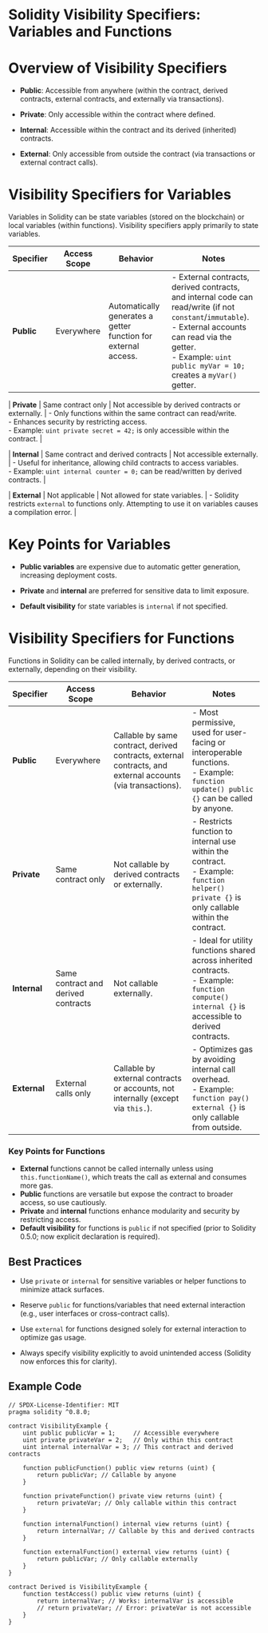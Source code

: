 # Solidity Visibility Specifiers: Variables and Functions

# Overview of Visibility Specifiers

- **Public**: Accessible from anywhere (within the contract, derived contracts, external contracts, and externally via transactions).

- **Private**: Only accessible within the contract where defined.

- **Internal**: Accessible within the contract and its derived (inherited) contracts.

- **External**: Only accessible from outside the contract (via transactions or external contract calls).

# Visibility Specifiers for Variables

Variables in Solidity can be state variables (stored on the blockchain) or local variables (within functions). Visibility specifiers apply primarily to state variables.

| Specifier  | Access Scope | Behavior                                                       | Notes                                                                                                                                                                                                                              |
| ---------- | ------------ | -------------------------------------------------------------- | ---------------------------------------------------------------------------------------------------------------------------------------------------------------------------------------------------------------------------------- |
| **Public** | Everywhere   | Automatically generates a getter function for external access. | - External contracts, derived contracts, and internal code can read/write (if not `constant`/`immutable`). <br> - External accounts can read via the getter. <br> - Example: `uint public myVar = 10;` creates a `myVar()` getter. |

| **Private** | Same contract only | Not accessible by derived contracts or externally. | - Only functions within the same contract can read/write. <br> - Enhances security by restricting access. <br> - Example: `uint private secret = 42;` is only accessible within the contract. |

| **Internal** | Same contract and derived contracts | Not accessible externally. | - Useful for inheritance, allowing child contracts to access variables. <br> - Example: `uint internal counter = 0;` can be read/written by derived contracts. |

| **External** | Not applicable | Not allowed for state variables. | - Solidity restricts `external` to functions only. Attempting to use it on variables causes a compilation error. |

# Key Points for Variables

- **Public variables** are expensive due to automatic getter generation, increasing deployment costs.

- **Private** and **internal** are preferred for sensitive data to limit exposure.

- **Default visibility** for state variables is `internal` if not specified.

# Visibility Specifiers for Functions

Functions in Solidity can be called internally, by derived contracts, or externally, depending on their visibility.

| Specifier    | Access Scope                        | Behavior                                                                                                    | Notes                                                                                                                                                 |
| ------------ | ----------------------------------- | ----------------------------------------------------------------------------------------------------------- | ----------------------------------------------------------------------------------------------------------------------------------------------------- |
| **Public**   | Everywhere                          | Callable by same contract, derived contracts, external contracts, and external accounts (via transactions). | - Most permissive, used for user-facing or interoperable functions. <br> - Example: `function update() public {}` can be called by anyone.            |
| **Private**  | Same contract only                  | Not callable by derived contracts or externally.                                                            | - Restricts function to internal use within the contract. <br> - Example: `function helper() private {}` is only callable within the contract.        |
| **Internal** | Same contract and derived contracts | Not callable externally.                                                                                    | - Ideal for utility functions shared across inherited contracts. <br> - Example: `function compute() internal {}` is accessible to derived contracts. |
| **External** | External calls only                 | Callable by external contracts or accounts, not internally (except via `this.`).                            | - Optimizes gas by avoiding internal call overhead. <br> - Example: `function pay() external {}` is only callable from outside.                       |

### Key Points for Functions

- **External** functions cannot be called internally unless using `this.functionName()`, which treats the call as external and consumes more gas.
- **Public** functions are versatile but expose the contract to broader access, so use cautiously.
- **Private** and **internal** functions enhance modularity and security by restricting access.
- **Default visibility** for functions is `public` if not specified (prior to Solidity 0.5.0; now explicit declaration is required).

## Best Practices

- Use `private` or `internal` for sensitive variables or helper functions to minimize attack surfaces.

- Reserve `public` for functions/variables that need external interaction (e.g., user interfaces or cross-contract calls).

- Use `external` for functions designed solely for external interaction to optimize gas usage.

- Always specify visibility explicitly to avoid unintended access (Solidity now enforces this for clarity).

## Example Code

```solidity
// SPDX-License-Identifier: MIT
pragma solidity ^0.8.0;

contract VisibilityExample {
    uint public publicVar = 1;     // Accessible everywhere
    uint private privateVar = 2;   // Only within this contract
    uint internal internalVar = 3; // This contract and derived contracts

    function publicFunction() public view returns (uint) {
        return publicVar; // Callable by anyone
    }

    function privateFunction() private view returns (uint) {
        return privateVar; // Only callable within this contract
    }

    function internalFunction() internal view returns (uint) {
        return internalVar; // Callable by this and derived contracts
    }

    function externalFunction() external view returns (uint) {
        return publicVar; // Only callable externally
    }
}

contract Derived is VisibilityExample {
    function testAccess() public view returns (uint) {
        return internalVar; // Works: internalVar is accessible
        // return privateVar; // Error: privateVar is not accessible
    }
}
```
